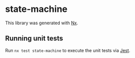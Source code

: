 # state-machine

This library was generated with [Nx](https://nx.dev).

## Running unit tests

Run `nx test state-machine` to execute the unit tests via [Jest](https://jestjs.io).
